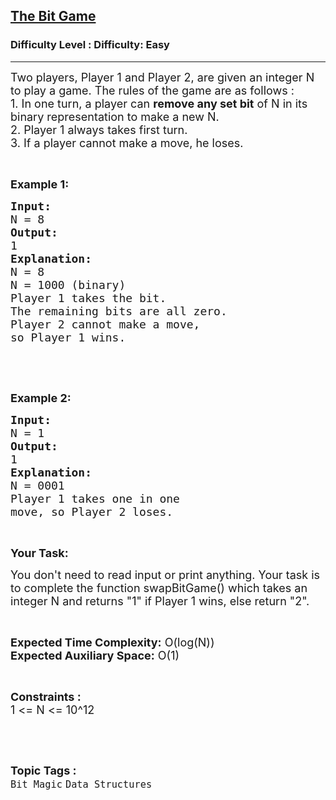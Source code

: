 <h2><a href="https://www.geeksforgeeks.org/problems/the-bit-game2313/1">The Bit Game</a></h2><h3>Difficulty Level : Difficulty: Easy</h3><hr><div class="problems_problem_content__Xm_eO"><p><span style="font-size:18px">Two players, Player 1 and Player 2, are given an integer N to play a game. The rules of the game are as follows :<br>
1. In one turn, a player can <strong>remove&nbsp;any set&nbsp;bit</strong>&nbsp;of N in its binary representation to make a new N.<br>
2. Player 1 always takes first turn.<br>
3. If a player cannot make a move, he loses.</span></p>

<p>&nbsp;</p>

<p><strong><span style="font-size:18px">Example 1:</span></strong></p>

<pre><strong><span style="font-size:18px">Input:</span></strong>
<span style="font-size:18px">N = 8</span>
<span style="font-size:18px"><strong>Output:</strong></span>
<span style="font-size:18px">1</span>
<strong><span style="font-size:18px">Explanation:</span></strong>
<span style="font-size:18px">N = 8
N = 1000 (binary)
Player 1 takes the bit</span><span style="font-size:18px">.
The remaining bits are all zero.
Player 2 cannot make a move, </span>
<span style="font-size:18px">so Player 1 wins.</span></pre>

<p>&nbsp;</p>

<p>&nbsp;</p>

<p><strong><span style="font-size:18px">Example 2:</span></strong></p>

<pre><strong><span style="font-size:18px">Input:</span></strong>
<span style="font-size:18px">N = 1</span>
<strong><span style="font-size:18px">Output:</span></strong>
<span style="font-size:18px">1</span>
<strong><span style="font-size:18px">Explanation:</span></strong>
<span style="font-size:18px">N = 0001
Player 1 takes one in one </span>
<span style="font-size:18px">move, so Player 2 loses.</span></pre>

<p>&nbsp;</p>

<p><strong><span style="font-size:18px">Your Task:</span></strong></p>

<p><span style="font-size:18px">You don't need to read input or print anything. Your task is to complete the function swapBitGame() which takes an integer N and returns&nbsp;"1" if Player 1 wins, else return "2".</span></p>

<p>&nbsp;</p>

<p><span style="font-size:18px"><strong>Expected Time Complexity:</strong> O(log(N))<br>
<strong>Expected Auxiliary Space:</strong> O(1)</span></p>

<p>&nbsp;</p>

<p><span style="font-size:18px"><strong>Constraints :&nbsp;</strong><br>
1 &lt;= N &lt;= 10^12</span></p>

<p>&nbsp;</p>
</div><br><p><span style=font-size:18px><strong>Topic Tags : </strong><br><code>Bit Magic</code>&nbsp;<code>Data Structures</code>&nbsp;